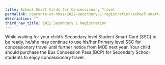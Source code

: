```yaml
---
title: School Smart Cards for Concessionary Travel
permalink: /parents-at-nbss/2022-secondary-1-registration/school-smart-cards-for-concessionary-travel
description: ""
third_nav_title: 2022 Secondary 1 Registration
---
```

<p>While waiting for your child&rsquo;s Secondary level Student Smart Card (SSC) to be ready, he/she may continue to use his/her Primary level SSC for concessionary travel until further notice from MOE next year. Your child should purchase the Bus Concession Pass (BCP) for Secondary School students to enjoy concessionary travel.</p>